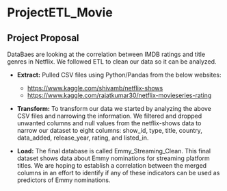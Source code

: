 # ProjectETL_Movie

## Project Proposal 

DataBaes are looking at the correlation between IMDB ratings and title genres in Netflix. We followed ETL to clean our data so it can be analyzed.   

* **Extract:** Pulled CSV files using Python/Pandas from the below websites:
  - https://www.kaggle.com/shivamb/netflix-shows
  - https://www.kaggle.com/rajatkumar30/netflix-movieseries-rating

* **Transform:**  To transform our data we started by analyzing the above CSV files and narrowing the information. We filtered and dropped unwanted columns and null values from the netflix-shows data to narrow our dataset to eight columns: show_id, type, title, country, data_added, release_year, rating, and listed_in.

* **Load:** The final database is called Emmy_Streaming_Clean. This final dataset shows data about Emmy nominations for streaming platform titles. We are hoping to establish a correlation between the merged columns in an effort to identify if any of these indicators can be used as predictors of Emmy nominations.  
